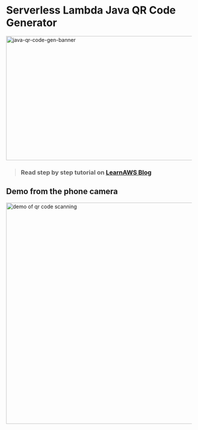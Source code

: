 # Serverless Lambda Java QR Code Generator

<a href="https://learnaws.io/blog/aws-lambda-java-qr-code-gen"><img width="600" height="337" alt="java-qr-code-gen-banner" src="https://github.com/LearnAWS-io/Java-Lambda-QR-Code-Generator/assets/23727670/267f5059-256d-4e1c-9368-2e355b4c5a33"></a>

> ### Read step by step tutorial on [LearnAWS Blog](https://learnaws.io/blog/aws-lambda-java-qr-code-gen)

## Demo from the phone camera
<img width="600" alt="demo of qr code scanning" src="https://github.com/LearnAWS-io/Java-Lambda-QR-Code-Generator/assets/23727670/3f719768-3dcf-4fad-b970-bfe362be420b"/>
